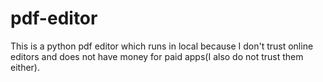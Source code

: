 # pdf-editor
This is a python pdf editor which runs in local because I don't trust online editors and does not have money for paid apps(I also do not trust them either).
